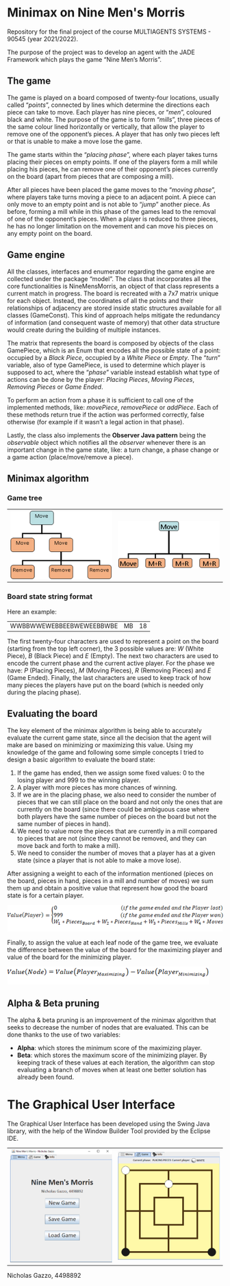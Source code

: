 # Minimax on Nine Men's Morris

Repository for the final project of the course MULTIAGENTS SYSTEMS - 90545 (year 2021/2022).

The purpose of the project was to develop an agent with the JADE Framework which plays the game “Nine Men’s Morris”.

## The game

The game is played on a board composed of twenty-four locations, usually called “*points*”, connected by lines which determine the directions each piece can take to
move. Each player has nine pieces, or “*men*”, coloured black and white. The purpose of the game is to form “*mills*”, three pieces of the same colour lined horizontally or
vertically, that allow the player to remove one of the opponent’s pieces. A player that has only two pieces left or that is unable to make a move lose the game.

The game starts within the “*placing phase*”, where each player takes turns placing their pieces on empty points. If one of the players form a mill while placing his pieces, he can remove one of their opponent’s pieces currently on the board (apart from pieces that are composing a mill).

After all pieces have been placed the game moves to the “*moving phase*”, where players take turns moving a piece to an adjacent point. A piece can only move to an
empty point and is not able to “*jump*” another piece. As before, forming a mill while in this phase of the games lead to the removal of one of the opponent’s pieces. When a player is reduced to three pieces, he has no longer limitation on the movement and can move his pieces on any empty point on the board.

## Game engine

All the classes, interfaces and enumerator regarding the game engine are collected under the package “model”. The class that incorporates all the core functionalities is
NineMensMorris, an object of that class represents a current match in progress. The board is recreated with a 7x7 matrix unique for each object. Instead, the coordinates of
all the points and their relationships of adjacency are stored inside static structures available for all classes (GameConst). This kind of approach helps mitigate the redundancy of information (and consequent waste of memory) that other data structure would create during the building of multiple instances.

The matrix that represents the board is composed by objects of the class GamePiece, which is an Enum that encodes all the possible state of a point: occupied by a *Black
Piece*, occupied by a *White Piece* or *Empty*. The “*turn*” variable, also of type GamePiece, is used to determine which player is supposed to act, where the “*phase*” variable instead establish what type of actions can be done by the player: *Placing Pieces*, *Moving Pieces*, *Removing Pieces* or *Game Ended*.

To perform an action from a phase it is sufficient to call one of the implemented methods, like: *movePiece*, *removePiece* or *addPiece*. Each of these methods return true
if the action was performed correctly, false otherwise (for example if it wasn’t a legal action in that phase).

Lastly, the class also implements the **Observer Java pattern** being the *observable* object which notifies all the *observer* whenever there is an important change in the game state, like: a turn change, a phase change or a game action (place/move/remove a piece).

## Minimax algorithm
### Game tree
<table>
  <tr>
    <td><img src="/img/MinimaxTree1.png" alt="Minimax tree"/></td>
    <td><img src="/img/MinimaxTree2.png" alt="Compressed minimax tree"/></td>
  </tr>
</table>

### Board state string format
Here an example:

 <table>
   <tr>
     <td>WWBBWWEWEBBEEBWEWEEBBWBE</td>
     <td>MB</td>
     <td>18</td>
   </tr>
 </table>
   
The first twenty-four characters are used to represent a point on the board (starting from the top left corner), the 3 possible values are: *W* (White Piece), *B* (Black Piece) and *E* (Empty). The next two characters are used to encode the current phase and the current active player. For the phase we have: *P* (Placing Pieces), *M* (Moving Pieces), *R* (Removing Pieces) and *E* (Game Ended). Finally, the last characters are used to keep track of how many pieces the players have put on the board (which is needed only during the placing phase).

## Evaluating the board
The key element of the minimax algorithm is being able to accurately evaluate the current game state, since all the decision that the agent will make are based on minimizing or maximizing this value.  Using my knowledge of the game and following some simple concepts I tried to design a basic algorithm to evaluate the board state:

1. If the game has ended, then we assign some fixed values: 0 to the losing player and 999 to the winning player.
2. A player with more pieces has more chances of winning.
3. If we are in the placing phase, we also need to consider the number of pieces that we can still place on the board and not only the ones that are currently on the board (since there could be ambiguous case where both players have the same number of pieces on the board but not the same number of pieces in hand).
4. We need to value more the pieces that are currently in a mill compared to pieces that are not (since they cannot be removed, and they can move back and forth to make a mill).
5. We need to consider the number of moves that a player has at a given state (since a player that is not able to make a move lose).

After assigning a weight to each of the information mentioned (pieces on the board, pieces in hand, pieces in a mill and number of moves) we sum them up and obtain a positive value that represent how good the board state is for a certain player. 

![Algorithm to evaluate the game board](/img/Algo_1.png)

Finally, to assign the value at each leaf node of the game tree, we evaluate the difference between the value of the board for the maximizing player and value of the board for the minimizing player. 

![Algorithm to evaluate the game board](/img/Algo_2.png)

## Alpha & Beta pruning 
The alpha & beta pruning is an improvement of the minimax algorithm that seeks to decrease the number of nodes that are evaluated. This can be done thanks to the use of two variables: 
- **Alpha**: which stores the minimum score of the maximizing player.
- **Beta**: which stores the maximum score of the minimizing player.
By keeping track of these values at each iteration, the algorithm can stop evaluating a branch of moves when at least one better solution has already been found.

# The Graphical User Interface
The Graphical User Interface has been developed using the Swing Java library, with the help of the Window Builder Tool provided by the Eclipse IDE.
<table>
  <tr>
    <td><img src="/img/GUI_1.png" alt="GUI: Main menu window"/></td>
    <td><img src="/img/GUI_2.png" alt="GUI: Game window"/></td>
  </tr>
</table>

Nicholas Gazzo, 4498892
